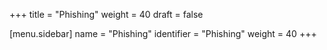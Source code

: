 +++
title = "Phishing"
weight = 40
draft = false

[menu.sidebar]
name = "Phishing"
identifier = "Phishing"
weight = 40
+++
